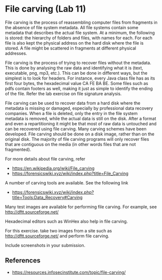 # File carving (Lab 11)


File carving is the process of reassembling computer files from fragments in the absence of file system metadata. All file systems contain some metadata that describes the actual file system. At a minimum, the following is stored: the hierarchy of folders and files, with names for each. For each file is also kept the physical address on the hard disk where the file is stored. A file might be scattered in fragments at different physical addresses.

File carving is the process of trying to recover files without the metadata. This is done by analysing the raw data and identifying what it is (text, executable, png, mp3, etc.). This can be done in different ways, but the simplest is to look for headers. For instance, every Java class file has as its first four bytes, the hexadecimal value CA FE BA BE. Some files such as pdfs contain footers as well, making it just as simple to identify the ending of the file. Refer the lab exercise on file signature analysis.

File carving can be used to recover data from a hard disk where the metadata is missing or damaged, especially by professional data recovery companies. When a file is deleted, only the entry in the file system metadata is removed, while the actual data is still on the disk. After a format and even a repartitioning it might be that most of raw data is untouched and can be recovered using file carving. Many carving schemes have been developed. File carving should be done on a disk image, rather than on the original disk. The majority of file carving programs will only recover files that are contiguous on the media (in other words files that are not fragmented). 

For more details about file carving, refer 
* https://en.wikipedia.org/wiki/File_carving
* https://forensicswiki.xyz/wiki/index.php?title=File_Carving

A number of carving tools are available. See the following link 
* https://forensicswiki.xyz/wiki/index.php?title=Tools:Data_Recovery#Carving

Many test images are available for performing file carving. For example, see http://dftt.sourceforge.net/ 

Hexadecimal editors such as WinHex also help in file carving.


For this exercise. take two images from a site such as http://dftt.sourceforge.net/ and perform file carving.


Include screenshots in your submission. 


## References

* https://resources.infosecinstitute.com/topic/file-carving/

